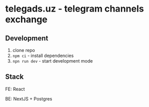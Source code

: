 # telegads.uz - telegram channels exchange

## Development

1. clone repo
2. `npm ci` - install dependencies
3. `npn run dev` - start development mode

##  Stack

FE: React

BE: NextJS + Postgres 
